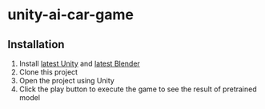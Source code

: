 # unity-ai-car-game
## Installation
1. Install [latest Unity](https://unity3d.com/get-unity/download) and [latest Blender](https://www.blender.org/download/)
2. Clone this project
3. Open the project using Unity
4. Click the play button to execute the game to see the result of pretrained model
